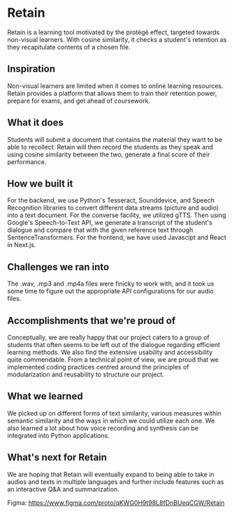 # Retain
Retain is a learning tool motivated by the protégé effect, targeted towards non-visual learners. With cosine similarity, it checks a student's retention as they recapitulate contents of a chosen file.

## Inspiration
Non-visual learners are limited when it comes to online learning resources. Retain provides a platform that allows them to train their retention power, prepare for exams, and get ahead of coursework.

## What it does
Students will submit a document that contains the material they want to be able to recollect. Retain will then record the students as they speak and using cosine similarity between the two, generate a final score of their performance.

## How we built it
For the backend, we use Python's Tesseract, Sounddevice, and Speech Recognition libraries to convert different data streams (picture and audio) into a text document. For the converse facility, we utilized gTTS. Then using Google's Speech-to-Text API, we generate a transcript of the student's dialogue and compare that with the given reference text through SentenceTransformers. For the frontend, we have used Javascipt and React in Next.js.

## Challenges we ran into
The .wav, .mp3 and .mp4a files were finicky to work with, and it took us some time to figure out the appropriate API configurations for our audio files.

## Accomplishments that we're proud of
Conceptually, we are really happy that our project caters to a group of students that often seems to be left out of the dialogue regarding efficient learning methods. We also find the extensive usability and accessibility quite commendable. From a technical point of view, we are proud that we implemented coding practices centred around the principles of modularization and reusability to structure our project.

## What we learned
We picked up on different forms of text similarity, various measures within semantic similarity and the ways in which we could utilize each one. We also learned a lot about how voice recording and synthesis can be integrated into Python applications.

## What's next for Retain
We are hoping that Retain will eventually expand to being able to take in audios and texts in multiple languages and further include features such as an interactive Q&A and summarization.


Figma: https://www.figma.com/proto/qKWG0H9t98L8fDnBUeqCGW/Retain
